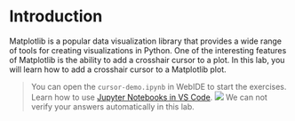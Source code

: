 # Introduction

Matplotlib is a popular data visualization library that provides a wide range of tools for creating visualizations in Python. One of the interesting features of Matplotlib is the ability to add a crosshair cursor to a plot. In this lab, you will learn how to add a crosshair cursor to a Matplotlib plot.

> You can open the `cursor-demo.ipynb` in WebIDE to start the exercises. Learn how to use [Jupyter Notebooks in VS Code](https://code.visualstudio.com/docs/datascience/jupyter-notebooks).
> ![](https://file.labex.io/upload/u/1991/fzLMg1oHuQrI.png)
> We can not verify your answers automatically in this lab.

